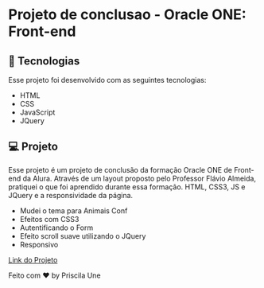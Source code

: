 # Projeto de conclusao - Oracle ONE: Front-end



## 🚀 Tecnologias
Esse projeto foi desenvolvido com as seguintes tecnologias:

- HTML
- CSS
- JavaScript
- JQuery

## 💻 Projeto
 Esse projeto é um projeto de conclusão da formação Oracle ONE de Front-end da Alura. Através de um layout proposto pelo Professor Flávio Almeida, pratiquei o que foi aprendido durante essa formação.
 HTML, CSS3, JS e JQuery  e a responsividade da página.
 
 - Mudei o tema para Animais Conf
 - Efeitos com CSS3
 - Autentificando o Form 
 - Efeito scroll suave utilizando o JQuery 
 - Responsivo


  [Link do Projeto](https://priscila-une.github.io/Frontend-projeto-de-conclusao/)


Feito com ♥ by Priscila Une
